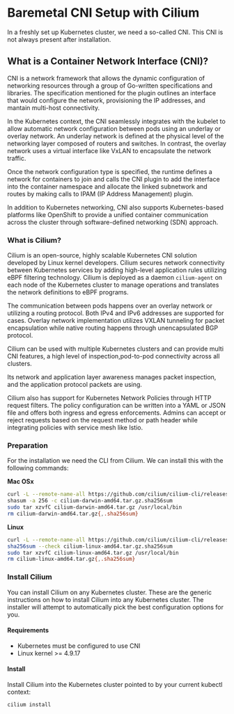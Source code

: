 # Baremetal CNI Setup with Cilium
In a freshly set up Kubernetes cluster, we need a so-called CNI. This CNI is not always present after installation.

## What is a Container Network Interface (CNI)?
CNI is a network framework that allows the dynamic configuration of networking resources through a group of Go-written specifications and libraries. The specification mentioned for the plugin outlines an interface that would configure the network, provisioning the IP addresses, and mantain multi-host connectivity.

In the Kubernetes context, the CNI seamlessly integrates with the kubelet to allow automatic network configuration between pods using an underlay or overlay network. An underlay network is defined at the physical level of the networking layer composed of routers and switches. In contrast, the overlay network uses a virtual interface like VxLAN to encapsulate the network traffic.

Once the network configuration type is specified, the runtime defines a network for containers to join and calls the CNI plugin to add the interface into the container namespace and allocate the linked subnetwork and routes by making calls to IPAM (IP Address Management) plugin.

In addition to Kubernetes networking, CNI also supports Kubernetes-based platforms like OpenShift to provide a unified container communication across the cluster through software-defined networking (SDN) approach.

### What is Cilium?
Cilium is an open-source, highly scalable Kubernetes CNI solution developed by Linux kernel developers. Cilium secures network connectivity between Kubernetes services by adding high-level application rules utilizing eBPF filtering technology. Cilium is deployed as a daemon `cilium-agent` on each node of the Kubernetes cluster to manage operations and translates the network definitions to eBPF programs.

The communication between pods happens over an overlay network or utilizing a routing protocol. Both IPv4 and IPv6 addresses are supported for cases. Overlay network implementation utilizes VXLAN tunneling for packet encapsulation while native routing happens through unencapsulated BGP protocol.

Cilium can be used with multiple Kubernetes clusters and can provide multi CNI features, a high level of inspection,pod-to-pod connectivity across all clusters.

Its network and application layer awareness manages packet inspection, and the application protocol packets are using.

Cilium also has support for Kubernetes Network Policies through HTTP request filters. The policy configuration can be written into a YAML or JSON file and offers both ingress and egress enforcements. Admins can accept or reject requests based on the request method or path header while integrating policies with service mesh like Istio.

### Preparation
For the installation we need the CLI from Cilium.
We can install this with the following commands:

**Mac OSx**
```bash
curl -L --remote-name-all https://github.com/cilium/cilium-cli/releases/latest/download/cilium-darwin-amd64.tar.gz{,.sha256sum}
shasum -a 256 -c cilium-darwin-amd64.tar.gz.sha256sum
sudo tar xzvfC cilium-darwin-amd64.tar.gz /usr/local/bin
rm cilium-darwin-amd64.tar.gz{,.sha256sum}
```

**Linux**
```bash
curl -L --remote-name-all https://github.com/cilium/cilium-cli/releases/latest/download/cilium-linux-amd64.tar.gz{,.sha256sum}
sha256sum --check cilium-linux-amd64.tar.gz.sha256sum
sudo tar xzvfC cilium-linux-amd64.tar.gz /usr/local/bin
rm cilium-linux-amd64.tar.gz{,.sha256sum}
```

### Install Cilium
You can install Cilium on any Kubernetes cluster. These are the generic instructions on how to install Cilium into any Kubernetes cluster. The installer will attempt to automatically pick the best configuration options for you.

#### Requirements
- Kubernetes must be configured to use CNI
- Linux kernel >= 4.9.17

#### Install
Install Cilium into the Kubernetes cluster pointed to by your current kubectl context:
```bash
cilium install
```
